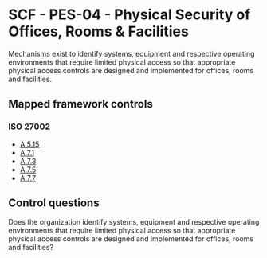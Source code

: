 # SCF - PES-04 - Physical Security of Offices, Rooms & Facilities
Mechanisms exist to identify systems, equipment and respective operating environments that require limited physical access so that appropriate physical access controls are designed and implemented for offices, rooms and facilities. 
## Mapped framework controls
### ISO 27002
- [A.5.15](../iso27002/a-5.md#a515)
- [A.7.1](../iso27002/a-7.md#a71)
- [A.7.3](../iso27002/a-7.md#a73)
- [A.7.5](../iso27002/a-7.md#a75)
- [A.7.7](../iso27002/a-7.md#a77)
  
## Control questions
Does the organization identify systems, equipment and respective operating environments that require limited physical access so that appropriate physical access controls are designed and implemented for offices, rooms and facilities? 
  